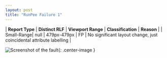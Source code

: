 ```yaml
---
layout: post
title: "RunPee Failure 1"
---
```

| **Report Type** | **Distinct RLF** | **Viewport Range** | **Classification** | **Reason** |
| Small-Range| null | 479px-479px | FP | No significant layout change, just coincidental attribute labelling | 

![Screenshot of the fault](../../../assets/images/RunPee/fault1/smallrangeWidth479.png){: .center-image }